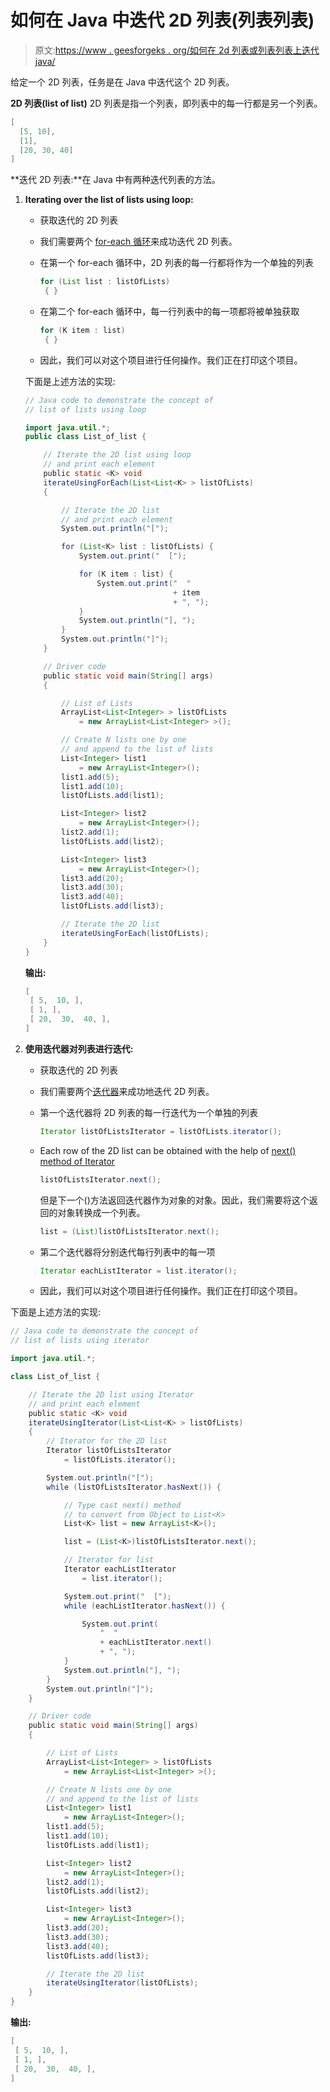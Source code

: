 # 如何在 Java 中迭代 2D 列表(列表列表)

> 原文:[https://www . geesforgeks . org/如何在 2d 列表或列表列表上迭代 java/](https://www.geeksforgeeks.org/how-to-iterate-over-a-2d-list-or-list-of-lists-in-java/)

给定一个 2D 列表，任务是在 Java 中迭代这个 2D 列表。

**2D 列表(list of list)**
2D 列表是指一个列表，即列表中的每一行都是另一个列表。

```java
[
  [5, 10],
  [1], 
  [20, 30, 40]
] 

```

**迭代 2D 列表:**在 Java 中有两种迭代列表的方法。

1.  **Iterating over the list of lists using loop:**
    *   获取迭代的 2D 列表
    *   我们需要两个 [for-each 循环](https://www.geeksforgeeks.org/for-each-loop-in-java/)来成功迭代 2D 列表。
    *   在第一个 for-each 循环中，2D 列表的每一行都将作为一个单独的列表

        ```java
        for (List list : listOfLists)
         { } 
        ```

    *   在第二个 for-each 循环中，每一行列表中的每一项都将被单独获取

        ```java
        for (K item : list)
         { }

        ```

    *   因此，我们可以对这个项目进行任何操作。我们正在打印这个项目。

    下面是上述方法的实现:

    ```java
    // Java code to demonstrate the concept of
    // list of lists using loop

    import java.util.*;
    public class List_of_list {

        // Iterate the 2D list using loop
        // and print each element
        public static <K> void
        iterateUsingForEach(List<List<K> > listOfLists)
        {

            // Iterate the 2D list
            // and print each element
            System.out.println("[");

            for (List<K> list : listOfLists) {
                System.out.print("  [");

                for (K item : list) {
                    System.out.print("  "
                                     + item
                                     + ", ");
                }
                System.out.println("], ");
            }
            System.out.println("]");
        }

        // Driver code
        public static void main(String[] args)
        {

            // List of Lists
            ArrayList<List<Integer> > listOfLists
                = new ArrayList<List<Integer> >();

            // Create N lists one by one
            // and append to the list of lists
            List<Integer> list1
                = new ArrayList<Integer>();
            list1.add(5);
            list1.add(10);
            listOfLists.add(list1);

            List<Integer> list2
                = new ArrayList<Integer>();
            list2.add(1);
            listOfLists.add(list2);

            List<Integer> list3
                = new ArrayList<Integer>();
            list3.add(20);
            list3.add(30);
            list3.add(40);
            listOfLists.add(list3);

            // Iterate the 2D list
            iterateUsingForEach(listOfLists);
        }
    }
    ```

    **输出:**

    ```java
    [
     [ 5,  10, ], 
     [ 1, ], 
     [ 20,  30,  40, ], 
    ]

    ```

2.  **使用迭代器对列表进行迭代:**
    *   获取迭代的 2D 列表
    *   我们需要两个[迭代器](https://www.geeksforgeeks.org/iterators-in-java/)来成功地迭代 2D 列表。
    *   第一个迭代器将 2D 列表的每一行迭代为一个单独的列表

        ```java
        Iterator listOfListsIterator = listOfLists.iterator();

        ```

    *   Each row of the 2D list can be obtained with the help of [next() method of Iterator](https://www.geeksforgeeks.org/how-to-use-iterator-in-java/)

        ```java
        listOfListsIterator.next();

        ```

        但是下一个()方法返回迭代器作为对象的对象。因此，我们需要将这个返回的对象转换成一个列表。

        ```java
        list = (List)listOfListsIterator.next(); 
        ```

    *   第二个迭代器将分别迭代每行列表中的每一项

        ```java
        Iterator eachListIterator = list.iterator();

        ```

    *   因此，我们可以对这个项目进行任何操作。我们正在打印这个项目。

下面是上述方法的实现:

```java
// Java code to demonstrate the concept of
// list of lists using iterator

import java.util.*;

class List_of_list {

    // Iterate the 2D list using Iterator
    // and print each element
    public static <K> void
    iterateUsingIterator(List<List<K> > listOfLists)
    {
        // Iterator for the 2D list
        Iterator listOfListsIterator
            = listOfLists.iterator();

        System.out.println("[");
        while (listOfListsIterator.hasNext()) {

            // Type cast next() method
            // to convert from Object to List<K>
            List<K> list = new ArrayList<K>();

            list = (List<K>)listOfListsIterator.next();

            // Iterator for list
            Iterator eachListIterator
                = list.iterator();

            System.out.print("  [");
            while (eachListIterator.hasNext()) {

                System.out.print(
                    "  "
                    + eachListIterator.next()
                    + ", ");
            }
            System.out.println("], ");
        }
        System.out.println("]");
    }

    // Driver code
    public static void main(String[] args)
    {

        // List of Lists
        ArrayList<List<Integer> > listOfLists
            = new ArrayList<List<Integer> >();

        // Create N lists one by one
        // and append to the list of lists
        List<Integer> list1
            = new ArrayList<Integer>();
        list1.add(5);
        list1.add(10);
        listOfLists.add(list1);

        List<Integer> list2
            = new ArrayList<Integer>();
        list2.add(1);
        listOfLists.add(list2);

        List<Integer> list3
            = new ArrayList<Integer>();
        list3.add(20);
        list3.add(30);
        list3.add(40);
        listOfLists.add(list3);

        // Iterate the 2D list
        iterateUsingIterator(listOfLists);
    }
}
```

**输出:**

```java
[
 [ 5,  10, ], 
 [ 1, ], 
 [ 20,  30,  40, ], 
]

```